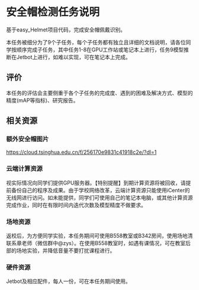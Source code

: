 # 安全帽检测任务说明
基于easy_Helmet项目代码，完成安全帽佩戴识别。

本任务被细分为了9个子任务，每个子任务都有独立且详细的文档说明，请各位同学按顺序完成子任务，其中任务1-8在GPU工作站或笔记本上进行，任务9模型推断在Jetbot上进行，如难以实现，可在笔记本上完成。

## 评价

本任务的评估会主要侧重于各个子任务的完成度、遇到的困难及解决方式、模型的精度(mAP等指标)、研究报告。

## 相关资源
### 额外安全帽图片

https://cloud.tsinghua.edu.cn/f/256170e9831c41918c2e/?dl=1

### 云端计算资源

视实际情况向同学们提供GPU服务器。【特别提醒】到期计算资源将被回收，请提前备份自己的程序及成果。由于学校网络改革，云端计算资源只能使用iCenter的无线网进行访问。如未能提供，同学们可使用自己的笔记本电脑，或其他计算资源完成作业，同时在有限时间内迭代次数及模型精度不做要求。

### 场地资源

返校后，为方便同学实验，本任务期间可使用B558教室或B342房间，使用场地清联系章老师（微信群中@zys）。在使用B558教室时，如遇有课情况，可在教室后部的场地实验，并降低音量不要打扰课程进行。

### 硬件资源

Jetbot及相应配件，每人一份，可在本任务期间使用。

